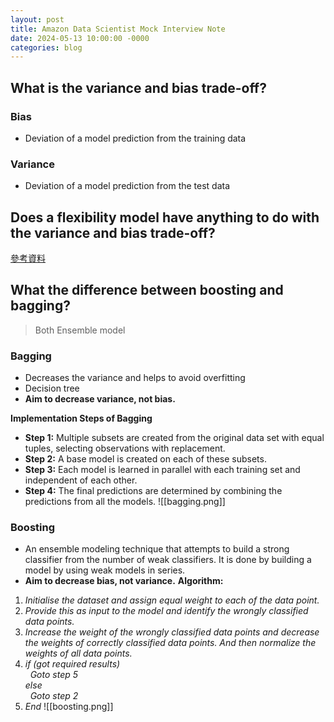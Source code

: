 ```yaml
---
layout: post
title: Amazon Data Scientist Mock Interview Note
date: 2024-05-13 10:00:00 -0000
categories: blog
---
```


## What is the variance and bias trade-off?

### Bias 
- Deviation of a model prediction from the training data

 ### Variance
 - Deviation of a model prediction from the test data

## Does a flexibility model have anything to do with the variance and bias trade-off?
[參考資料](https://towardsdatascience.com/understanding-bias-variance-trade-offs-101-ff8f44533731)

## What the difference between boosting and bagging?
> Both Ensemble model

### Bagging
- Decreases the variance and helps to avoid overfitting
- Decision tree
- **Aim to decrease variance, not bias.**

**Implementation Steps of Bagging**
- **Step 1:** Multiple subsets are created from the original data set with equal tuples, selecting observations with replacement.
- **Step 2:** A base model is created on each of these subsets.
- **Step 3:** Each model is learned in parallel with each training set and independent of each other.
- **Step 4:** The final predictions are determined by combining the predictions from all the models.
![[bagging.png]]
### Boosting
- An ensemble modeling technique that attempts to build a strong classifier from the number of weak classifiers. It is done by building a model by using weak models in series.
- **Aim to decrease bias, not variance.**
**Algorithm:**

1. _Initialise the dataset and assign equal weight to each of the data point._
2. _Provide this as input to the model and identify the wrongly classified data points._
3. _Increase the weight of the wrongly classified data points and decrease the weights of correctly classified data points. And then normalize the weights of all data points._
4. _if (got required results)_  
      _Goto step 5_  
    _else_  
      _Goto step 2_
5. _End_
![[boosting.png]]
